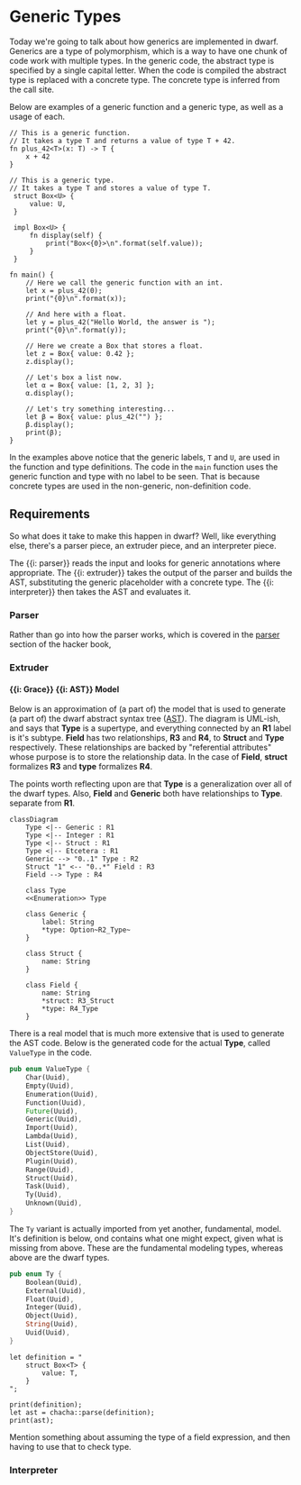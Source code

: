 # Generic Types

Today we're going to talk about how generics are implemented in dwarf.
Generics are a type of polymorphism, which is a way to have one chunk of code work with multiple types.
In the generic code, the abstract type is specified by a single capital letter.
When the code is compiled the abstract type is replaced with a concrete type.
The concrete type is inferred from the call site.

Below are examples of a generic function and a generic type, as well as a usage of each.

```dwarf
// This is a generic function.
// It takes a type T and returns a value of type T + 42.
fn plus_42<T>(x: T) -> T {
    x + 42
}

// This is a generic type.
// It takes a type T and stores a value of type T.
 struct Box<U> {
     value: U,
 }

 impl Box<U> {
     fn display(self) {
         print("Box<{0}>\n".format(self.value));
     }
 }

fn main() {
    // Here we call the generic function with an int.
    let x = plus_42(0);
    print("{0}\n".format(x));

    // And here with a float.
    let y = plus_42("Hello World, the answer is ");
    print("{0}\n".format(y));

    // Here we create a Box that stores a float.
    let z = Box{ value: 0.42 };
    z.display();

    // Let's box a list now.
    let α = Box{ value: [1, 2, 3] };
    α.display();

    // Let's try something interesting...
    let β = Box{ value: plus_42("") };
    β.display();
    print(β);
}
```

In the examples above notice that the generic labels, `T` and `U`, are used in the function and type definitions.
The code in the `main` function uses the generic function and type with no label to be seen.
That is because concrete types are used in the non-generic, non-definition code.

## Requirements

So what does it take to make this happen in dwarf?
Well, like everything else, there's a parser piece, an extruder piece, and an interpreter piece.

The {{i: parser}} reads the input and looks for generic annotations where appropriate.
The {{i: extruder}} takes the output of the parser and builds the AST, substituting the generic placeholder with a concrete type.
The {{i: interpreter}} then takes the AST and evaluates it.

### Parser

Rather than go into how the parser works, which is covered in the [parser](../arch/parser.md) section of the hacker book,

### Extruder

#### {{i: Grace}} {{i: AST}} Model

Below is an approximation of (a part of) the model that is used to generate (a part of) the dwarf abstract syntax tree ([AST](https://en.wikipedia.org/wiki/Abstract_syntax_tree)).
The diagram is UML-ish, and says that **Type** is a supertype, and everything connected by an **R1** label is it's subtype.
**Field** has two relationships, **R3** and **R4**, to **Struct** and **Type** respectively.
These relationships are backed by "referential attributes" whose purpose is to store the relationship data.
In the case of **Field**, **struct** formalizes **R3** and **type** formalizes **R4**.

The points worth reflecting upon are that **Type** is a generalization over all of the dwarf types.
Also, **Field** and **Generic** both have relationships to **Type**. separate from **R1**.

```mermaid
classDiagram
    Type <|-- Generic : R1
    Type <|-- Integer : R1
    Type <|-- Struct : R1
    Type <|-- Etcetera : R1
    Generic --> "0..1" Type : R2
    Struct "1" <-- "0..*" Field : R3
    Field --> Type : R4

    class Type
    <<Enumeration>> Type

    class Generic {
        label: String
        *type: Option~R2_Type~
    }

    class Struct {
        name: String
    }

    class Field {
        name: String
        *struct: R3_Struct
        *type: R4_Type
    }
```

There is a real model that is much more extensive that is used to generate the AST code.
Below is the generated code for the actual **Type**, called `ValueType` in the code.

```rust
pub enum ValueType {
    Char(Uuid),
    Empty(Uuid),
    Enumeration(Uuid),
    Function(Uuid),
    Future(Uuid),
    Generic(Uuid),
    Import(Uuid),
    Lambda(Uuid),
    List(Uuid),
    ObjectStore(Uuid),
    Plugin(Uuid),
    Range(Uuid),
    Struct(Uuid),
    Task(Uuid),
    Ty(Uuid),
    Unknown(Uuid),
}
```

The `Ty` variant is actually imported from yet another, fundamental, model.
It's definition is below, ond contains what one might expect, given what is missing from above.
These are the fundamental modeling types, whereas above are the dwarf types.

```rust
pub enum Ty {
    Boolean(Uuid),
    External(Uuid),
    Float(Uuid),
    Integer(Uuid),
    Object(Uuid),
    String(Uuid),
    Uuid(Uuid),
}
```

```dwarf
let definition = "
    struct Box<T> {
        value: T,
    }
";

print(definition);
let ast = chacha::parse(definition);
print(ast);
```

Mention something about assuming the type of a field expression, and then having to use that to check type.

### Interpreter